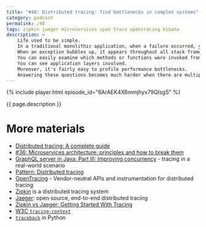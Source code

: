 ```yaml
---
title: "#48: Distributed tracing: find bottlenecks in complex systems"
category: podcast
permalink: /48
tags: zipkin jaeger microservices span trace opentracing kibana
description: >
    Life used to be simple.
    In a traditional monolithic application, when a failure occurred, you could easily find the problem.
    When an exception bubbles up, it appears throughout all stack frames.
    You can easily examine which methods or functions were invoked from each other.
    You can see application layers involved.
    Moreover, it's fairly easy to profile performance bottlenecks.
    Answering these questions becomes much harder when there are multiple systems involved.
---
```


{% include player.html episode_id="6ArAEK4X6mmjhyx79QIsgS" %}

{{ page.description }}

<!--
In a distributed system, a failure in one component may be caused by problems several services away.
For example, your Python backend returned HTTP 503 to the browser.
What happened?
If all you had was this Python application, looking through the logs should be enough.
It's all visible on the stack trace.
Moreover, you can see which functions led to the invocation of a broken code.
No wonder in Python it's often called `traceback`.
You can trace back what happened!

But what if this Python backend is just a gateway, orchestrating tens of other services?
You go to your logs.
You see that an error was caused by another error when calling, let's say, `user-service`.
OK...
So you go to the logs of a `user-service`, whatever it is.
Indeed, it was calling `token-service` and it timed-out waiting for a response.
Looking through the logs of a `token-service` shows, sadly... nothing.
I mean, there are thousands of logs per second and no errors.
Seriously.
You carefully correlate logs by time.
You ask yourself, why, on earth, `token-service` uses Australian time zone?
Nevermind.

Just by pure luck you realize that `token-service` makes a call to `token-verifier`, OAuth authentication endpoint and some SQL database.
The SQL query is apparently slow.
`token-service` itself returns successfully.
However, too late.
`user-service` no longer waits for its response, timing out.
That leads to an error in Python backend and broken frontend.
As you can see, this process is insanely tedious and relies on luck and intuition.

Now, imagine every request, starting from the Python all the way down to the database, had some unique identifier.
Let's call that a span ID.
All requests within one transaction also share a single trace ID.
These two IDs are forwarded inside every HTTP request/response.
In fact, it can work for other technologies, like message brokers.
So, what's the point?
First of all, assume you collect all application logs in one central place like Kibana.
Knowing a trace ID where an error occurred you can find all logs from all services that contributed to that error.
As if all services were invoked within one unique thread.

But it gets better.
Each trace consists of multiple spans.
Span can have a parent span, start and end timestamps.
Therefore, you can reconstruct the hierarchy of callers easily.
Even better, you can see which spans run concurrently, and which ones are exceptionally slow.
In our example it would've been obvious what is the root cause by simply visualising the trace and spans.
Because spans are collected from multiple machines, it's called *distributed tracing*.

Keep in mind that collecting and aggregating traces in a busy system is no easy task.
So, often only a fraction of traces are stored.
Moreover, specialized software and databases like Zipkin and Jaeger is used to quickly search through data.

That's it, thanks for listening, bye!
-->

# More materials

* [Distributed tracing: A complete guide](https://lightstep.com/distributed-tracing/)
* [#36: Microservices architecture: principles and how to break them](https://nurkiewicz.com/36)
* [GraphQL server in Java: Part III: Improving concurrency](https://nurkiewicz.com/2020/03/graphql-server-in-java-part-iii.html) - tracing in a real-world scenario
* [Pattern: Distributed tracing](https://microservices.io/patterns/observability/distributed-tracing.html)
* [OpenTracing](https://opentracing.io/) - Vendor-neutral APIs and instrumentation for distributed tracing
* [Zipkin](https://zipkin.io/) is a distributed tracing system
* [Jaeger](https://www.jaegertracing.io/): open source, end-to-end distributed tracing
* [Zipkin vs Jaeger: Getting Started With Tracing](https://logz.io/blog/zipkin-vs-jaeger/)
* [W3C `tracing-context`](https://www.w3.org/TR/trace-context/)
* [`traceback`](https://docs.python.org/3/library/traceback.html) in Python
